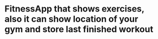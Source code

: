 # FitnessApp that shows exercises, also it can show location of your gym and store last finished workout
